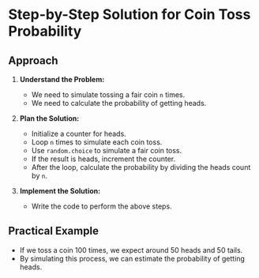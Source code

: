 # Step-by-Step Solution for Coin Toss Probability

## Approach
1. **Understand the Problem:**
   - We need to simulate tossing a fair coin `n` times.
   - We need to calculate the probability of getting heads.

2. **Plan the Solution:**
   - Initialize a counter for heads.
   - Loop `n` times to simulate each coin toss.
   - Use `random.choice` to simulate a fair coin toss.
   - If the result is heads, increment the counter.
   - After the loop, calculate the probability by dividing the heads count by `n`.

3. **Implement the Solution:**
   - Write the code to perform the above steps.

## Practical Example
- If we toss a coin 100 times, we expect around 50 heads and 50 tails.
- By simulating this process, we can estimate the probability of getting heads.
